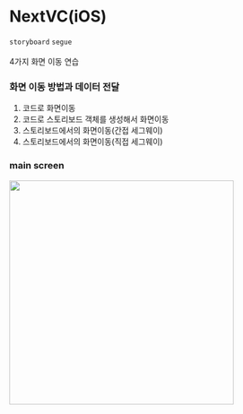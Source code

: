 # NextVC(iOS)

`storyboard` `segue`
<br><br>
4가지 화면 이동 연습<br>

### 화면 이동 방법과 데이터 전달

1. 코드로 화면이동
2. 코드로 스토리보드 객체를 생성해서 화면이동
3. 스토리보드에서의 화면이동(간접 세그웨이)
4. 스토리보드에서의 화면이동(직접 세그웨이)
   <br>

### main screen

<img src="" width="400"/>
